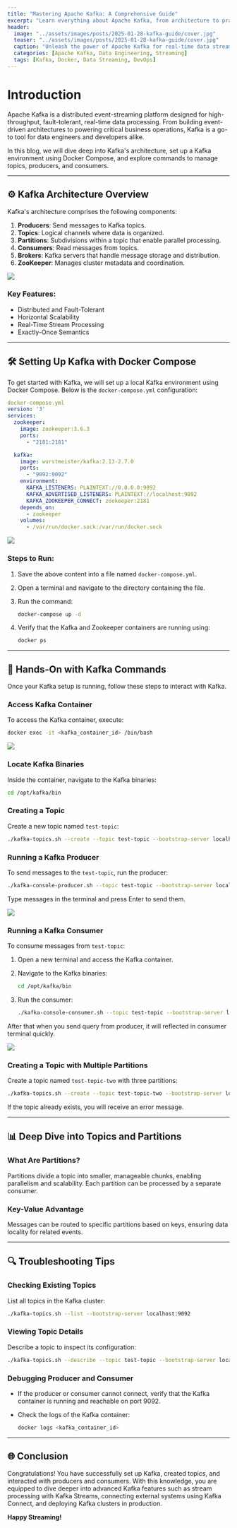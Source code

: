 ```yaml
---
title: "Mastering Apache Kafka: A Comprehensive Guide"
excerpt: "Learn everything about Apache Kafka, from architecture to practical commands, to master this powerful event-streaming platform."
header:
  image: "../assets/images/posts/2025-01-28-kafka-guide/cover.jpg"
  teaser: "../assets/images/posts/2025-01-28-kafka-guide/cover.jpg"
  caption: "Unleash the power of Apache Kafka for real-time data streaming."
  categories: [Apache Kafka, Data Engineering, Streaming]
  tags: [Kafka, Docker, Data Streaming, DevOps]
---
```


# Introduction

Apache Kafka is a distributed event-streaming platform designed for high-throughput, fault-tolerant, real-time data processing. From building event-driven architectures to powering critical business operations, Kafka is a go-to tool for data engineers and developers alike.

In this blog, we will dive deep into Kafka's architecture, set up a Kafka environment using Docker Compose, and explore commands to manage topics, producers, and consumers.

---

## ⚙️ Kafka Architecture Overview

Kafka's architecture comprises the following components:

1. **Producers**: Send messages to Kafka topics.
2. **Topics**: Logical channels where data is organized.
3. **Partitions**: Subdivisions within a topic that enable parallel processing.
4. **Consumers**: Read messages from topics.
5. **Brokers**: Kafka servers that handle message storage and distribution.
6. **ZooKeeper**: Manages cluster metadata and coordination.

![](../assets/images/posts/2025-01-28-kafka-guide/1.png)

### Key Features:
- Distributed and Fault-Tolerant
- Horizontal Scalability
- Real-Time Stream Processing
- Exactly-Once Semantics

---

## 🛠 Setting Up Kafka with Docker Compose

To get started with Kafka, we will set up a local Kafka environment using Docker Compose. Below is the `docker-compose.yml` configuration:

```yaml
docker-compose.yml
version: '3'
services:
  zookeeper:
    image: zookeeper:3.6.3
    ports:
      - "2181:2181"

  kafka:
    image: wurstmeister/kafka:2.13-2.7.0
    ports:
      - "9092:9092"
    environment:
      KAFKA_LISTENERS: PLAINTEXT://0.0.0.0:9092
      KAFKA_ADVERTISED_LISTENERS: PLAINTEXT://localhost:9092
      KAFKA_ZOOKEEPER_CONNECT: zookeeper:2181
    depends_on:
      - zookeeper
    volumes:
      - /var/run/docker.sock:/var/run/docker.sock
```
![](../assets/images/posts/2025-01-28-kafka-guide/2.jpg)

### Steps to Run:
1. Save the above content into a file named `docker-compose.yml`.
2. Open a terminal and navigate to the directory containing the file.
3. Run the command:

   ```bash
   docker-compose up -d
   ```

4. Verify that the Kafka and Zookeeper containers are running using:

   ```bash
   docker ps
   ```
   

---

## 🚀 Hands-On with Kafka Commands

Once your Kafka setup is running, follow these steps to interact with Kafka.

### Access Kafka Container

To access the Kafka container, execute:

```bash
docker exec -it <kafka_container_id> /bin/bash
```

![](../assets/images/posts/2025-01-28-kafka-guide/3.jpg)

### Locate Kafka Binaries

Inside the container, navigate to the Kafka binaries:

```bash
cd /opt/kafka/bin
```

### Creating a Topic

Create a new topic named `test-topic`:

```bash
./kafka-topics.sh --create --topic test-topic --bootstrap-server localhost:9092 --replication-factor 1 --partitions 1
```

### Running a Kafka Producer

To send messages to the `test-topic`, run the producer:

```bash
./kafka-console-producer.sh --topic test-topic --bootstrap-server localhost:9092
```
Type messages in the terminal and press Enter to send them.

![](../assets/images/posts/2025-01-28-kafka-guide/4.jpg)

### Running a Kafka Consumer

To consume messages from `test-topic`:

1. Open a new terminal and access the Kafka container.
2. Navigate to the Kafka binaries:

   ```bash
   cd /opt/kafka/bin
   ```

3. Run the consumer:

   ```bash
   ./kafka-console-consumer.sh --topic test-topic --bootstrap-server localhost:9092 --from-beginning
   ```

After that when you send query from producer, it will reflected in consumer terminal quickly.

![](../assets/images/posts/2025-01-28-kafka-guide/5.jpg)   

### Creating a Topic with Multiple Partitions

Create a topic named `test-topic-two` with three partitions:

```bash
./kafka-topics.sh --create --topic test-topic-two --bootstrap-server localhost:9092 --replication-factor 1 --partitions 3
```

If the topic already exists, you will receive an error message.

---

## 📊 Deep Dive into Topics and Partitions

### What Are Partitions?
Partitions divide a topic into smaller, manageable chunks, enabling parallelism and scalability. Each partition can be processed by a separate consumer.

### Key-Value Advantage
Messages can be routed to specific partitions based on keys, ensuring data locality for related events.

---

## 🔍 Troubleshooting Tips

### Checking Existing Topics
List all topics in the Kafka cluster:

```bash
./kafka-topics.sh --list --bootstrap-server localhost:9092
```

### Viewing Topic Details
Describe a topic to inspect its configuration:

```bash
./kafka-topics.sh --describe --topic test-topic --bootstrap-server localhost:9092
```

### Debugging Producer and Consumer
- If the producer or consumer cannot connect, verify that the Kafka container is running and reachable on port 9092.
- Check the logs of the Kafka container:

  ```bash
  docker logs <kafka_container_id>
  ```

---

## 🌐 Conclusion

Congratulations! You have successfully set up Kafka, created topics, and interacted with producers and consumers. With this knowledge, you are equipped to dive deeper into advanced Kafka features such as stream processing with Kafka Streams, connecting external systems using Kafka Connect, and deploying Kafka clusters in production.

**Happy Streaming!**
